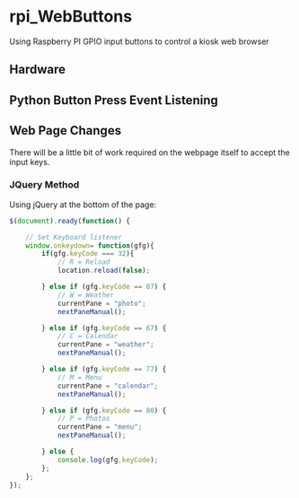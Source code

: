# rpi_WebButtons
Using Raspberry PI GPIO input buttons to control a kiosk web browser

## Hardware

## Python Button Press Event Listening


## Web Page Changes
There will be a little bit of work required on the webpage itself to accept the input keys.

### JQuery Method
Using jQuery at the bottom of the page:

```javascript
$(document).ready(function() {

    // Set Keyboard listener
    window.onkeydown= function(gfg){
        if(gfg.keyCode === 32){
            // R = Reload
            location.reload(false);

        } else if (gfg.keyCode == 87) {
            // W = Weather 
            currentPane = "photo";
            nextPaneManual();

        } else if (gfg.keyCode == 67) {
            // C = Calendar
            currentPane = "weather";
            nextPaneManual();

        } else if (gfg.keyCode == 77) {
            // M = Menu
            currentPane = "calendar";
            nextPaneManual();

        } else if (gfg.keyCode == 80) {
            // P = Photos
            currentPane = "menu";
            nextPaneManual();

        } else {
            console.log(gfg.keyCode);
        };
    };
});
```